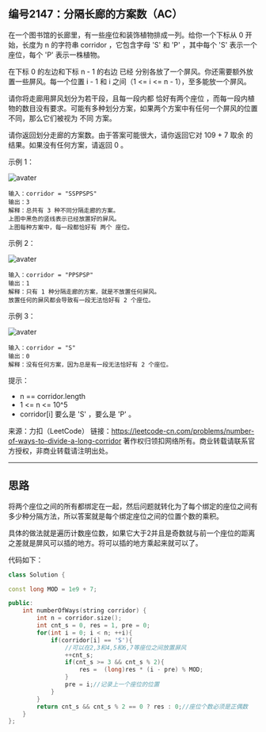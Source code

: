 ## 编号2147：分隔长廊的方案数（AC）

在一个图书馆的长廊里，有一些座位和装饰植物排成一列。给你一个下标从 0 开始，长度为 n 的字符串 corridor ，它包含字母 'S' 和 'P' ，其中每个 'S' 表示一个座位，每个 'P' 表示一株植物。

在下标 0 的左边和下标 n - 1 的右边 已经 分别各放了一个屏风。你还需要额外放置一些屏风。每一个位置 i - 1 和 i 之间（1 <= i <= n - 1），至多能放一个屏风。

请你将走廊用屏风划分为若干段，且每一段内都 恰好有两个座位 ，而每一段内植物的数目没有要求。可能有多种划分方案，如果两个方案中有任何一个屏风的位置不同，那么它们被视为 不同 方案。

请你返回划分走廊的方案数。由于答案可能很大，请你返回它对 109 + 7 取余 的结果。如果没有任何方案，请返回 0 。


示例 1：

![avater](https://assets.leetcode.com/uploads/2021/12/04/1.png)

```
输入：corridor = "SSPPSPS"
输出：3
解释：总共有 3 种不同分隔走廊的方案。
上图中黑色的竖线表示已经放置好的屏风。
上图每种方案中，每一段都恰好有 两个 座位。
```
示例 2：

![avater](https://assets.leetcode.com/uploads/2021/12/04/2.png)

```
输入：corridor = "PPSPSP"
输出：1
解释：只有 1 种分隔走廊的方案，就是不放置任何屏风。
放置任何的屏风都会导致有一段无法恰好有 2 个座位。
```
示例 3：

![avater](https://assets.leetcode.com/uploads/2021/12/12/3.png)

```
输入：corridor = "S"
输出：0
解释：没有任何方案，因为总是有一段无法恰好有 2 个座位。
```
提示：

* n == corridor.length
* 1 <= n <= 10^5
* corridor[i] 要么是 'S' ，要么是 'P' 。

来源：力扣（LeetCode）
链接：https://leetcode-cn.com/problems/number-of-ways-to-divide-a-long-corridor
著作权归领扣网络所有。商业转载请联系官方授权，非商业转载请注明出处。

---
## 思路

将两个座位之间的所有都绑定在一起，然后问题就转化为了每个绑定的座位之间有多少种分隔方法，所以答案就是每个绑定座位之间的位置个数的乘积。

具体的做法就是遍历计数座位数，如果它大于2并且是奇数就与前一个座位的距离之差就是屏风可以插的地方。将可以插的地方乘起来就可以了。

代码如下：
```c++
class Solution {

const long MOD = 1e9 + 7;

public:
    int numberOfWays(string corridor) {
        int n = corridor.size();
        int cnt_s = 0, res = 1, pre = 0;
        for(int i = 0; i < n; ++i){
            if(corridor[i] == 'S'){
                //可以在2,3和4,5和6,7等座位之间放置屏风
                ++cnt_s;
                if(cnt_s >= 3 && cnt_s % 2){
                    res =  (long)res * (i - pre) % MOD;
                }
                pre = i;//记录上一个座位的位置
            }
        }
        return cnt_s && cnt_s % 2 == 0 ? res : 0;//座位个数必须是正偶数
    }
};
```